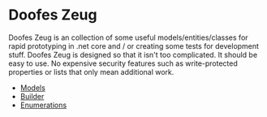 # Doofes Zeug

Doofes Zeug is an collection of some useful models/entities/classes for rapid prototyping in .net core
and / or creating some tests for development stuff. Doofes Zeug is designed so that it isn't too complicated. 
It should be easy to use. No expensive security features such as write-protected properties or lists that 
only mean additional work.

- [Models](./Generated/Models)
- [Builder](./Generated/Builder)
- [Enumerations](./Generated/Enumerations)
